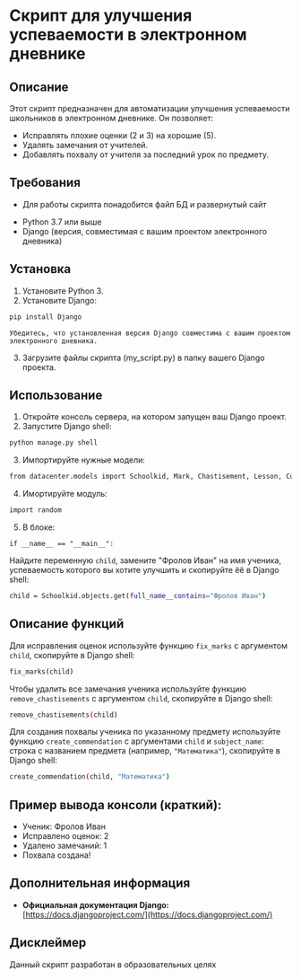 # Скрипт для улучшения успеваемости в электронном дневнике

## Описание

Этот скрипт предназначен для автоматизации улучшения успеваемости школьников в электронном дневнике. Он позволяет:

*   Исправлять плохие оценки (2 и 3) на хорошие (5).
*   Удалять замечания от учителей.
*   Добавлять похвалу от учителя за последний урок по предмету.


## Требования

*   Для работы скрипта понадобится файл БД и развернутый сайт
<!-- *   Адрес сайта http://127.0.0.1:8000/ -->
*   Python 3.7 или выше
*   Django (версия, совместимая с вашим проектом электронного дневника)


## Установка

1.  Установите Python 3.
2.  Установите Django:

```bash
pip install Django
```

    Убедитесь, что установленная версия Django совместима с вашим проектом электронного дневника.
3.  Загрузите файлы скрипта (my_script.py) в папку вашего Django проекта.


## Использование

1.  Откройте консоль сервера, на котором запущен ваш Django проект.
2.  Запустите Django shell:

```bash
python manage.py shell
```
3.  Импортируйте нужные модели:
```bash
from datacenter.models import Schoolkid, Mark, Chastisement, Lesson, Commendation
```
4. Имортируйте модуль:
```bash
import random
```

5.  В блоке:
``` 
if __name__ == "__main__":
``` 
Найдите переменную `child`, замените "Фролов Иван" на имя ученика, успеваемость которого вы хотите улучшить и скопируйте ёё в Django shell:

```bash
child = Schoolkid.objects.get(full_name__contains="Фролов Иван")
```

## Описание функций

 Для исправления оценок используйте функцию ` fix_marks ` с аргументом `child`, скопируйте в Django shell:

```bash
fix_marks(child)
```

Чтобы удалить все замечания ученика используйте функцию `remove_chastisements` с аргументом `child`,  скопируйте в Django shell:

```bash
remove_chastisements(child)
```

Для создания похвалы ученика по указанному предмету используйте функцию `create_commendation` с аргументами `child` и `subject_name`: строка с названием предмета (например, `"Математика"`), скопируйте в Django shell:

```bash
create_commendation(child, "Математика")
```

## Пример вывода консоли (краткий):
* Ученик: Фролов Иван
* Исправлено оценок: 2
* Удалено замечаний: 1
* Похвала создана!


## Дополнительная информация

*   **Официальная документация Django:**  [https://docs.djangoproject.com/](https://docs.djangoproject.com/)


## Дисклеймер

Данный скрипт разработан в образовательных целях

